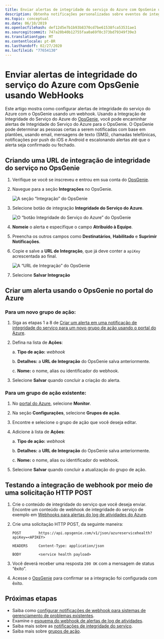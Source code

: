 ```yaml
---
title: Enviar alertas de integridade do serviço do Azure com OpsGenie usando WebHooks
description: Obtenha notificações personalizadas sobre eventos de integridade do serviço na instância do OpsGenie.
ms.topic: conceptual
ms.date: 06/10/2019
ms.openlocfilehash: def12d5e7b1b93b8370cd7be61538fca53531ae1
ms.sourcegitcommit: 747a20b40b12755faa0a69f0c373bd79349f39e3
ms.translationtype: MT
ms.contentlocale: pt-BR
ms.lasthandoff: 02/27/2020
ms.locfileid: "77654130"
---
```

# <a name="send-azure-service-health-alerts-with-opsgenie-using-webhooks"></a>Enviar alertas de integridade do serviço do Azure com OpsGenie usando WebHooks

Este artigo mostra como configurar alertas de integridade do serviço do Azure com o OpsGenie usando um webhook. Usando a Integração de Integridade do Serviço do Azure do [OpsGenie](https://www.opsgenie.com/), você pode encaminhar alertas de Integridade do Serviço do Azure para o OpsGenie. O OpsGenie pode determinar as pessoas certas a serem notificadas com base em plantões, usando email, mensagens de texto (SMS), chamadas telefônicas, notificações por push do iOS e Android e escalonando alertas até que o alerta seja confirmado ou fechado.

## <a name="creating-a-service-health-integration-url-in-opsgenie"></a>Criando uma URL de integração de integridade do serviço no OpsGenie
1.  Verifique se você se inscreveu e entrou em sua conta do [OpsGenie](https://www.opsgenie.com/).

1.  Navegue para a seção **Integrações** no OpsGenie.

    ![A seção “Integração” do OpsGenie](./media/webhook-alerts/opsgenie-integrations-section.png)

1.  Selecione botão de integração **Integridade do Serviço do Azure**.

    ![O “botão Integridade do Serviço do Azure” do OpsGenie](./media/webhook-alerts/opsgenie-azureservicehealth-button.png)

1.  **Nomeie** o alerta e especifique o campo **Atribuído à Equipe**.

1.  Preencha os outros campos como **Destinatários**, **Habilitado** e **Suprimir Notificações**.

1.  Copie e salve a **URL de Integração**, que já deve conter a `apiKey` acrescentada ao final.

    ![A “URL de Integração” do OpsGenie](./media/webhook-alerts/opsgenie-integration-url.png)

1.  Selecione **Salvar Integração**

## <a name="create-an-alert-using-opsgenie-in-the-azure-portal"></a>Criar um alerta usando o OpsGenie no portal do Azure
### <a name="for-a-new-action-group"></a>Para um novo grupo de ação:
1. Siga as etapas 1 a 8 de [Criar um alerta em uma notificação de integridade do serviço para um novo grupo de ação usando o portal do Azure](../azure-monitor/platform/alerts-activity-log-service-notifications.md).

1. Defina na lista de **Ações**:

    a. **Tipo de ação:** *webhook*

    b. **Detalhes:** a **URL de Integração** do OpsGenie salva anteriormente.

    c. **Nome:** o nome, alias ou identificador do webhook.

1. Selecione **Salvar** quando concluir a criação do alerta.

### <a name="for-an-existing-action-group"></a>Para um grupo de ação existente:
1. No [portal do Azure](https://portal.azure.com/), selecione **Monitor**.

1. Na seção **Configurações**, selecione **Grupos de ação**.

1. Encontre e selecione o grupo de ação que você deseja editar.

1. Adicione à lista de **Ações**:

    a. **Tipo de ação:** *webhook*

    b. **Detalhes:** a **URL de Integração** do OpsGenie salva anteriormente.

    c. **Nome:** o nome, alias ou identificador do webhook.

1. Selecione **Salvar** quando concluir a atualização do grupo de ação.

## <a name="testing-your-webhook-integration-via-an-http-post-request"></a>Testando a integração de webhook por meio de uma solicitação HTTP POST
1. Crie o conteúdo de integridade do serviço que você deseja enviar. Encontre um conteúdo de webhook de integridade do serviço de exemplo em [Webhooks para alertas do log de atividades do Azure](../azure-monitor/platform/activity-log-alerts-webhook.md).

1. Crie uma solicitação HTTP POST, da seguinte maneira:

    ```
    POST        https://api.opsgenie.com/v1/json/azureservicehealth?apiKey=<APIKEY>

    HEADERS     Content-Type: application/json

    BODY        <service health payload>
    ```
1. Você deverá receber uma resposta `200 OK` com a mensagem de status “êxito”.

1. Acesse o [OpsGenie](https://www.opsgenie.com/) para confirmar se a integração foi configurada com êxito.

## <a name="next-steps"></a>Próximas etapas
- Saiba como [configurar notificações de webhook para sistemas de gerenciamento de problemas existentes](service-health-alert-webhook-guide.md).
- Examine o [esquema do webhook de alertas de log de atividades](../azure-monitor/platform/activity-log-alerts-webhook.md). 
- Saiba mais sobre as [notificações de integridade do serviço](../azure-monitor/platform/service-notifications.md).
- Saiba mais sobre [grupos de ação](../azure-monitor/platform/action-groups.md).